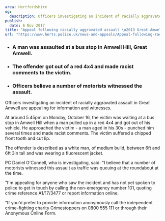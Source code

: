 ```yaml
area: Hertfordshire
og:
  description: Officers investigating an incident of racially aggravated assault in Great Amwell are appealing for information and witnesses.
publish:
  date: 6 Nov 2017
title: "Appeal following racially aggravated assault \u2013 Great Amwell"
url: "https://www.herts.police.uk/news-and-appeals/Appeal-following-racially-aggravated-assault\u2013GreatAmwell-1120A"
```

* ### A man was assaulted at a bus stop in Amwell Hill, Great Amwell.

 * ### The offender got out of a red 4x4 and made racist comments to the victim.

 * ### Officers believe a number of motorists witnessed the assault.

Officers investigating an incident of racially aggravated assault in Great Amwell are appealing for information and witnesses.

At around 5.45pm on Monday, October 16, the victim was waiting at a bus stop in Amwell Hill when a man pulled up in a red 4x4 and got out of his vehicle. He approached the victim - a man aged in his 30s - punched him several times and made racist comments. The victim suffered a chipped front tooth and cut lip.

The offender is described as a white man, of medium build, between 6ft and 6ft 3in tall and was wearing a fluorescent jacket.

PC Daniel O'Connell, who is investigating, said: "I believe that a number of motorists witnessed this assault as traffic was queuing at the roundabout at the time.

"I'm appealing for anyone who saw the incident and has not yet spoken to police to get in touch by calling the non-emergency number 101, quoting crime reference A1/17/3477 or report information online.

"If you'd prefer to provide information anonymously call the independent crime-fighting charity Crimestoppers on 0800 555 111 or through their Anonymous Online Form.
